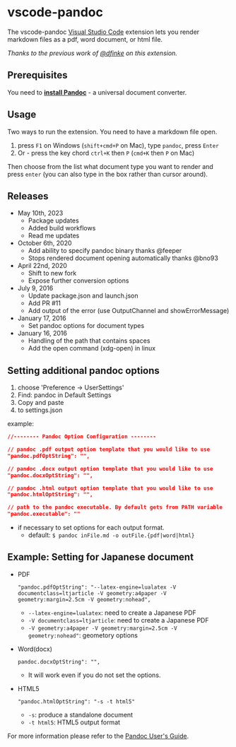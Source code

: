 # vscode-pandoc

The vscode-pandoc [Visual Studio Code](https://marketplace.visualstudio.com/items?itemName=chrischinchilla.vscode-pandoc) extension lets you render markdown files as a pdf, word document, or html file.

_Thanks to the previous work of [@dfinke](https://github.com/dfinke) on this extension._

## Prerequisites

You need to [**install Pandoc**](http://pandoc.org/installing.html) - a universal document converter.

## Usage

Two ways to run the extension. You need to have a markdown file open.

1. press `F1` on Windows (`shift+cmd+P` on Mac), type `pandoc`, press `Enter`
1. Or - press the key chord `ctrl+K` then `P` (`cmd+K` then `P` on Mac)

Then choose from the list what document type you want to render and press `enter` (you can also type in the box rather than cursor around).

## Releases

* May 10th, 2023
  * Package updates
  * Added build workflows
  * Read me updates
* October 6th, 2020
  * Add ability to specify pandoc binary thanks @feeper
  * Stops rendered document opening automatically thanks @bno93
* April 22nd, 2020
  * Shift to new fork
  * Expose further conversion options
* July 9, 2016
  * Update package.json and launch.json
  * Add PR #11
  * Add output of the error (use OutputChannel and showErrorMessage)
* January 17, 2016
  * Set pandoc options for document types
* January 16, 2016
  * Handling of the path that contains spaces
  * Add the open command (xdg-open) in linux

## **Setting additional pandoc options**

1. choose 'Preference -> UserSettings'
1. Find: pandoc in Default Settings
1. Copy and paste
1. to settings.json

example:

```json
//-------- Pandoc Option Configuration --------

// pandoc .pdf output option template that you would like to use
"pandoc.pdfOptString": "",

// pandoc .docx output option template that you would like to use
"pandoc.docxOptString": "",

// pandoc .html output option template that you would like to use
"pandoc.htmlOptString": "",

// path to the pandoc executable. By default gets from PATH variable
"pandoc.executable": ""
```

* if necessary to set options for each output format.
  * default: `$ pandoc inFile.md -o outFile.{pdf|word|html}`

## Example: Setting for Japanese document

* PDF

  `"pandoc.pdfOptString": "--latex-engine=lualatex -V documentclass=ltjarticle -V geometry:a4paper -V geometry:margin=2.5cm -V geometry:nohead",`

  * `--latex-engine=lualatex`: need to create a Japanese PDF
  * `-V documentclass=ltjarticle`: need to create a Japanese PDF
  * `-V geometry:a4paper -V geometry:margin=2.5cm -V geometry:nohead"`: geometory options

* Word(docx)

  `pandoc.docxOptString": "",`
  * It will work even if you do not set the options.

* HTML5

  `"pandoc.htmlOptString": "-s -t html5"`

  * `-s`: produce a standalone document
  * `-t html5`: HTML5 output format

For more information please refer to the [Pandoc User's Guide](http://pandoc.org/README.html).
